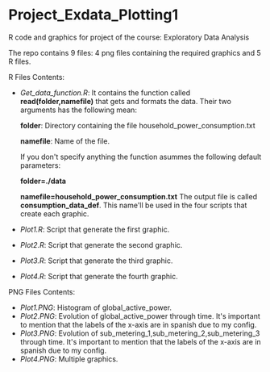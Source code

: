 # Project_Exdata_Plotting1
R code and graphics for project of the course: Exploratory Data Analysis

The repo contains 9 files: 4 png files containing the required graphics and 5 R files.

R Files Contents:

* *Get_data_function.R*: It contains the function called **read(folder,namefile)** that gets and formats the data. Their two arguments has the following mean:

    **folder**: Directory containing the file household_power_consumption.txt

    **namefile**: Name of the file. 

    If you don't specify anything the function asummes the following default parameters:

    **folder=./data**

    **namefile=household_power_consumption.txt**
    The output file is called **consumption_data_def**. This name'll be used in the four scripts that create each graphic.
* *Plot1.R*: Script that generate the first graphic.
* *Plot2.R*: Script that generate the second graphic.
* *Plot3.R*: Script that generate the third graphic.
* *Plot4.R*: Script that generate the fourth graphic.

PNG Files Contents:
* *Plot1.PNG*: Histogram of global_active_power.
* *Plot2.PNG*: Evolution of global_active_power through time. It's important to mention that the labels of the x-axis are in spanish due to my config.
* *Plot3.PNG*: Evolution of sub_metering_1,sub_metering_2,sub_metering_3 through time. It's important to mention that the labels of the x-axis are in spanish due to my config.
* *Plot4.PNG*: Multiple graphics.
